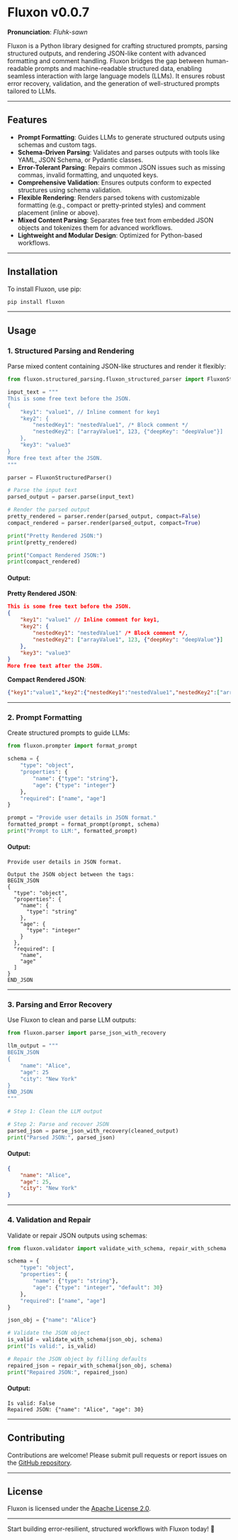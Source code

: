 # Fluxon v0.0.7

**Pronunciation**: *Fluhk-sawn*

Fluxon is a Python library designed for crafting structured prompts, parsing structured outputs, and rendering JSON-like content with advanced formatting and comment handling. Fluxon bridges the gap between human-readable prompts and machine-readable structured data, enabling seamless interaction with large language models (LLMs). It ensures robust error recovery, validation, and the generation of well-structured prompts tailored to LLMs.

---

## Features

- **Prompt Formatting**: Guides LLMs to generate structured outputs using schemas and custom tags.
- **Schema-Driven Parsing**: Validates and parses outputs with tools like YAML, JSON Schema, or Pydantic classes.
- **Error-Tolerant Parsing**: Repairs common JSON issues such as missing commas, invalid formatting, and unquoted keys.
- **Comprehensive Validation**: Ensures outputs conform to expected structures using schema validation.
- **Flexible Rendering**: Renders parsed tokens with customizable formatting (e.g., compact or pretty-printed styles) and comment placement (inline or above).
- **Mixed Content Parsing**: Separates free text from embedded JSON objects and tokenizes them for advanced workflows.
- **Lightweight and Modular Design**: Optimized for Python-based workflows.

---

## Installation

To install Fluxon, use pip:

```bash
pip install fluxon
```

---

## Usage

### 1. Structured Parsing and Rendering

Parse mixed content containing JSON-like structures and render it flexibly:

```python
from fluxon.structured_parsing.fluxon_structured_parser import FluxonStructuredParser

input_text = """
This is some free text before the JSON.
{
    "key1": "value1", // Inline comment for key1
    "key2": { 
        "nestedKey1": "nestedValue1", /* Block comment */
        "nestedKey2": ["arrayValue1", 123, {"deepKey": "deepValue"}]
    },
    "key3": "value3"
}
More free text after the JSON.
"""

parser = FluxonStructuredParser()

# Parse the input text
parsed_output = parser.parse(input_text)

# Render the parsed output
pretty_rendered = parser.render(parsed_output, compact=False)
compact_rendered = parser.render(parsed_output, compact=True)

print("Pretty Rendered JSON:")
print(pretty_rendered)

print("Compact Rendered JSON:")
print(compact_rendered)
```

#### Output:

**Pretty Rendered JSON**:

```json
This is some free text before the JSON.
{
    "key1": "value1" // Inline comment for key1,
    "key2": {
        "nestedKey1": "nestedValue1" /* Block comment */,
        "nestedKey2": ["arrayValue1", 123, {"deepKey": "deepValue"}]
    },
    "key3": "value3"
}
More free text after the JSON.
```

**Compact Rendered JSON**:

```json
{"key1":"value1","key2":{"nestedKey1":"nestedValue1","nestedKey2":["arrayValue1",123,{"deepKey":"deepValue"}]},"key3":"value3"}
```

---

### 2. Prompt Formatting

Create structured prompts to guide LLMs:

```python
from fluxon.prompter import format_prompt

schema = {
    "type": "object",
    "properties": {
        "name": {"type": "string"},
        "age": {"type": "integer"}
    },
    "required": ["name", "age"]
}

prompt = "Provide user details in JSON format."
formatted_prompt = format_prompt(prompt, schema)
print("Prompt to LLM:", formatted_prompt)
```

#### Output:

```
Provide user details in JSON format.

Output the JSON object between the tags:
BEGIN_JSON
{
  "type": "object",
  "properties": {
    "name": {
      "type": "string"
    },
    "age": {
      "type": "integer"
    }
  },
  "required": [
    "name",
    "age"
  ]
}
END_JSON
```

---

### 3. Parsing and Error Recovery

Use Fluxon to clean and parse LLM outputs:

```python
from fluxon.parser import parse_json_with_recovery

llm_output = """
BEGIN_JSON
{
    "name": "Alice",
    "age": 25
    "city": "New York"
}
END_JSON
"""

# Step 1: Clean the LLM output

# Step 2: Parse and recover JSON
parsed_json = parse_json_with_recovery(cleaned_output)
print("Parsed JSON:", parsed_json)
```

#### Output:

```json
{
    "name": "Alice",
    "age": 25,
    "city": "New York"
}
```

---

### 4. Validation and Repair

Validate or repair JSON outputs using schemas:

```python
from fluxon.validator import validate_with_schema, repair_with_schema

schema = {
    "type": "object",
    "properties": {
        "name": {"type": "string"},
        "age": {"type": "integer", "default": 30}
    },
    "required": ["name", "age"]
}

json_obj = {"name": "Alice"}

# Validate the JSON object
is_valid = validate_with_schema(json_obj, schema)
print("Is valid:", is_valid)

# Repair the JSON object by filling defaults
repaired_json = repair_with_schema(json_obj, schema)
print("Repaired JSON:", repaired_json)
```

#### Output:

```
Is valid: False
Repaired JSON: {"name": "Alice", "age": 30}
```

---

## Contributing

Contributions are welcome! Please submit pull requests or report issues on the [GitHub repository](https://github.com/ymitiku/fluxon).

---

## License

Fluxon is licensed under the [Apache License 2.0](LICENSE).

---

Start building error-resilient, structured workflows with Fluxon today! 🚀

